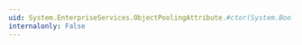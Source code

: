 ```yaml
---
uid: System.EnterpriseServices.ObjectPoolingAttribute.#ctor(System.Boolean,System.Int32,System.Int32)
internalonly: False
---
```

